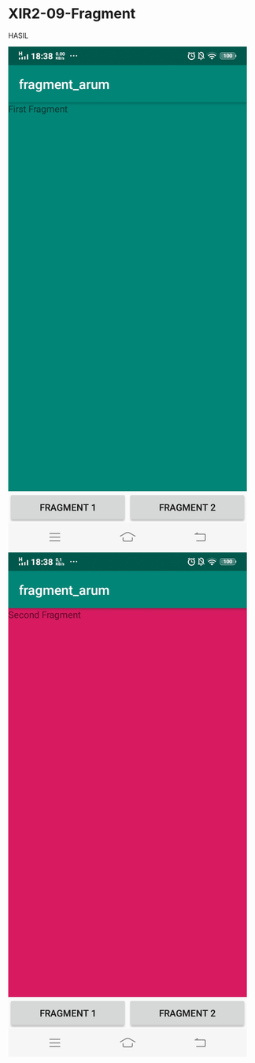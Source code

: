 # XIR2-09-Fragment

HASIL

![alt text](https://github.com/ArumPuspaPratiwi/XIR2-09-Fragment/blob/master/fragment1.jpg)
![alt text](https://github.com/ArumPuspaPratiwi/XIR2-09-Fragment/blob/master/fragment2.jpg)
